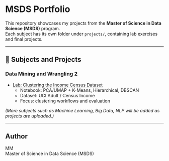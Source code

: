 # MSDS Portfolio

This repository showcases my projects from the **Master of Science in Data Science (MSDS)** program.  
Each subject has its own folder under `projects/`, containing lab exercises and final projects.

---

## 📂 Subjects and Projects

### Data Mining and Wrangling 2
- [Lab: Clustering the Income Census Dataset](projects/Data-Mining-and-Wrangling-2/Lab-Clustering-Income-Census)  
  - Notebook: PCA/UMAP + K-Means, Hierarchical, DBSCAN  
  - Dataset: UCI Adult / Census Income  
  - Focus: clustering workflows and evaluation  

*(More subjects such as Machine Learning, Big Data, NLP will be added as projects are uploaded.)*

---

## Author
MM  
Master of Science in Data Science (MSDS)
